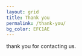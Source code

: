 ```yaml
---
layout: grid
title: Thank you
permalink: /thank-you/
bg_color: EFC1AE
---
```

<div class="grid">
    <div class="frow centered">
        thank you for contacting us.
    </div>
</div>
